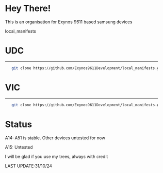 # Hey There!
This is an organisation for Exynos 9611 based samsung devices

local_manifests
# UDC #
----------------
```bash
   git clone https://github.com/Exynos9611Development/local_manifests.git -b lineage-21 .repo/local_manifests
```
# VIC #
----------------
```bash
   git clone https://github.com/Exynos9611Development/local_manifests.git -b lineage-22 .repo/local_manifests
```

# Status #
A14: A51 is stable. Other devices untested for now

A15: Untested

I will be glad if you use my trees, always with credit

LAST UPDATE:31/10/24
